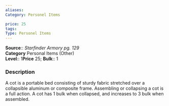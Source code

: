 ```yaml
---
aliases: 
Category: Personel Items

price: 25
tags: 
Type: Personel Items
---
```

**Source**:: _Starfinder Armory pg. 129_  
**Category** Personal Items (Other)  
**Level**:: 1**Price** 25; **Bulk**:: 1

### Description

A cot is a portable bed consisting of sturdy fabric stretched over a collapsible aluminum or composite frame. Assembling or collapsing a cot is a full action. A cot has 1 bulk when collapsed, and increases to 3 bulk when assembled.
